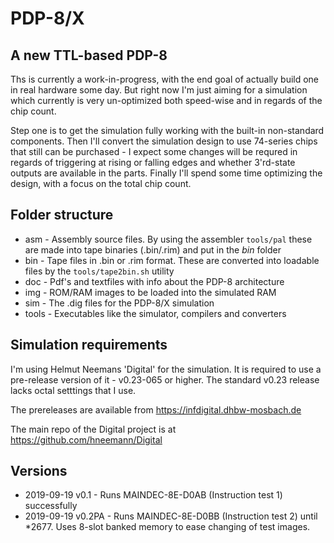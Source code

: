 # PDP-8/X

## A new TTL-based PDP-8

Ths is currently a work-in-progress, with the end goal of actually build one in real hardware some day. But right now I'm just aiming for a simulation which currently is very un-optimized both speed-wise and in regards of the chip count.

Step one is to get the simulation fully working with the built-in non-standard components.  Then I'll convert the simulation design to use 74-series chips that still can be purchased - I expect some changes will be requred in regards of triggering at rising or falling edges and whether 3'rd-state outputs are available in the parts. Finally I'll spend some time optimizing the design, with a focus on the total chip count.

## Folder structure
- asm - Assembly source files. By using the assembler `tools/pal` these are made into tape binaries (.bin/.rim) and put in the *bin* folder
- bin - Tape files in .bin or .rim format. These are converted into loadable files by the `tools/tape2bin.sh` utility
- doc - Pdf's and textfiles with info about the PDP-8 architecture
- img - ROM/RAM images to be loaded into the simulated RAM
- sim - The .dig files for the PDP-8/X simulation 
- tools - Executables like the simulator, compilers and converters

## Simulation requirements
I'm using Helmut Neemans 'Digital' for the simulation. It is required to use a pre-release version of it - v0.23-065 or higher. The standard v0.23 release lacks octal setttings that I use.

The prereleases are available from https://infdigital.dhbw-mosbach.de

The main repo of the Digital project is at https://github.com/hneemann/Digital

## Versions
- 2019-09-19 v0.1 - Runs MAINDEC-8E-D0AB (Instruction test 1) successfully
- 2019-09-19 v0.2PA - Runs MAINDEC-8E-D0BB (Instruction test 2) until *2677. Uses 8-slot banked memory to ease changing of test images.

 